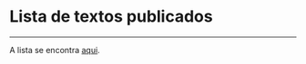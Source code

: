# Lista de textos publicados

---

A lista se encontra [aqui](https://askemata.github.io/textos.html).
